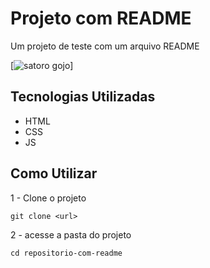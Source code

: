 # Projeto com README
Um projeto de teste com um arquivo README

[<img src="./Animação.gif" alt="satoro gojo">]

## Tecnologias Utilizadas

- HTML
- CSS
- JS

## Como Utilizar

1 - Clone o projeto
```
git clone <url>
```

2 - acesse a pasta do projeto
```
cd repositorio-com-readme
```